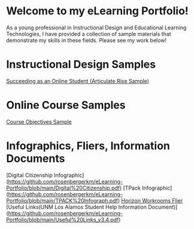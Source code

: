 # Welcome to my eLearning Portfolio!

As a young professional in Instructional Design and Educational Learning Technologies, I have provided a collection of sample materials that demonstrate my skills in these fields. Please see my work below!

# Instructional Design Samples
[Succeeding as an Online Student (Articulate Rise Sample)](https://rise.articulate.com/share/hAH0ZGGkrUm6O1cCCIqAUzHpEHzhRbCo#/)

# Online Course Samples
[Course Objectives Sample](https://github.com/rosenbergerkm/eLearning-Portfolio/blob/main/Goal%20Analysis%20_%20Objective%20Outlines.pdf)

# Infographics, Fliers, Information Documents

[Digital Citizenship Infographic] (https://github.com/rosenbergerkm/eLearning-Portfolio/blob/main/Digital%20Citizenship.pdf)
[TPack Infographic] (https://github.com/rosenbergerkm/eLearning-Portfolio/blob/main/TPACK%20Infograph.pdf)
[Horizon Workrooms Flier](https://github.com/rosenbergerkm/eLearning-Portfolio/blob/main/Horizon%20Workrooms%20Flier.pdf)
[Useful Links(UNM Los Alamos Student Help Information Document)] (https://github.com/rosenbergerkm/eLearning-Portfolio/blob/main/Useful%20Links_v3.4.pdf)



